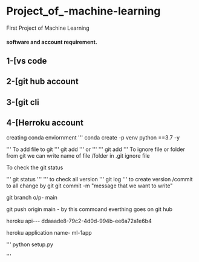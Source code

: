# Project_of_-machine-learning
First Project of Machine Learning

#### software and account requirement.
## 1-[vs code
## 2-[git hub account
## 3-[git cli
## 4-[Herroku account

creating conda enviornment
'''
   conda create -p venv python ==3.7 -y

'''
To add file to git 
'''
git add
'''
or
'''
'''
git add <file name>
'''
To ignore file or folder from git we can write name of file /folder in .git ignore file
 
 To check the git status

 '''
 git status
 '''
 '''
 to check all version
'''
 git log
'''
to create version /commit to all change by git 
git commit -m "message that we want to write"

git branch 
 o/p- main

git push origin main - by this commoand everthing goes on git hub

heroku api--- ddaaade8-79c2-4d0d-994b-ee6a72a1e6b4

heroku application name- ml-1app

'''
python setup.py

'''

 
